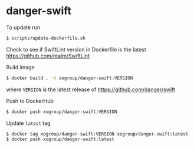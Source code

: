 # danger-swift

To update run

```bash
$ scripts/update-dockerfile.sh
```

Check to see if SwiftLint version in Dockerfile is the latest https://github.com/realm/SwiftLint

Build image

```bash
$ docker build . -t xogroup/danger-swift:VERSION
```

where `VERSION` is the latest release of https://github.com/danger/swift

Push to DockerHub

```bash
$ docker push xogroup/danger-swift:VERSION
```

Update `latest` tag

```bash
$ docker tag xogroup/danger-swift:VERSION xogroup/danger-swift:latest
$ docker push xogroup/danger-swift:latest
```
